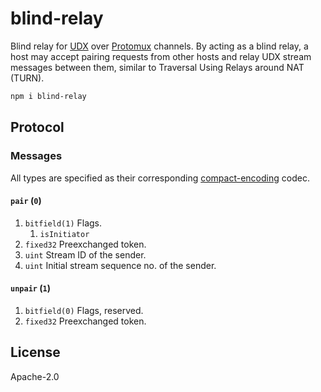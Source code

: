 # blind-relay

Blind relay for [UDX](https://github.com/holepunchto/udx-native) over [Protomux](https://github.com/mafintosh/protomux) channels. By acting as a blind relay, a host may accept pairing requests from other hosts and relay UDX stream messages between them, similar to Traversal Using Relays around NAT (TURN).

```sh
npm i blind-relay
```

## Protocol

### Messages

All types are specified as their corresponding [compact-encoding](https://github.com/compact-encoding) codec.

#### `pair` (`0`)

1.  `bitfield(1)` Flags.
    1. `isInitiator`
2.  `fixed32` Preexchanged token.
3.  `uint` Stream ID of the sender.
4.  `uint` Initial stream sequence no. of the sender.

#### `unpair` (`1`)

1.  `bitfield(0)` Flags, reserved.
2.  `fixed32` Preexchanged token.

## License

Apache-2.0
